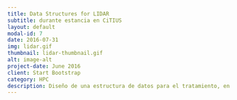 ```yaml
---
title: Data Structures for LIDAR
subtitle: durante estancia en CiTIUS
layout: default
modal-id: 7
date: 2016-07-31
img: lidar.gif
thumbnail: lidar-thumbnail.gif
alt: image-alt
project-date: June 2016
client: Start Bootstrap
category: HPC
description: Diseño de una estructura de datos para el tratamiento, en tiempo real, de nubes de puntos obteninas a partir de sensores LIDAR. <br/>Desarrollado por uno de nosotros durante una beca de colaboración con el CiTIUS.
---
```

